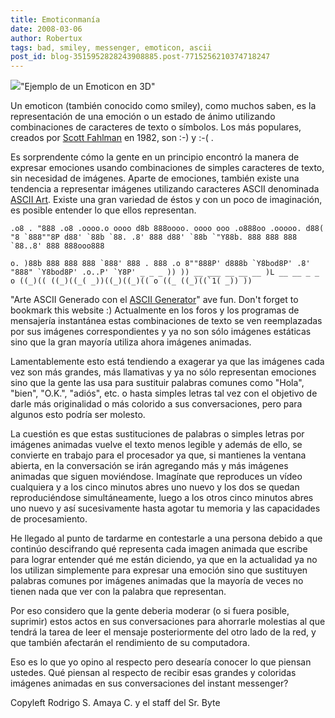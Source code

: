 ```yaml
---
title: Emoticonmanía
date: 2008-03-06
author: Robertux
tags: bad, smiley, messenger, emoticon, ascii
post_id: blog-3515952828243908885.post-7715256210374718247
---
```


[![](http://bp2.blogger.com/_jH77WNrMVRA/R87IF5MXVwI/AAAAAAAAAmM/iLCdmLtVWT0/s320/smiley.jpg)](http://bp2.blogger.com/_jH77WNrMVRA/R87IF5MXVwI/AAAAAAAAAmM/iLCdmLtVWT0/s1600-h/smiley.jpg)"Ejemplo de un Emoticon en 3D"

Un emoticon (también conocido como smiley), como muchos saben, es la representación de una emoción o un estado de ánimo utilizando combinaciones de caracteres de texto o símbolos. Los más populares, creados por [Scott Fahlman](http://en.wikipedia.org/wiki/Scott_Fahlman) en 1982, son :-) y :-( .

Es sorprendente cómo la gente en un principio encontró la manera de expresar emociones usando combinaciones de simples caracteres de texto, sin necesidad de imágenes. Aparte de emociones, también existe una tendencia a representar imágenes utilizando caracteres ASCII denominada [ASCII Art](http://en.wikipedia.org/wiki/ASCII_art). Existe una gran variedad de éstos y con un poco de imaginación, es posible entender lo que ellos representan.

```
.o8 . "888 .o8 .oooo.o oooo d8b 888oooo. oooo ooo .o888oo .ooooo. d88( "8 `888""8P d88' `88b `88. .8' 888 d88' `88b `"Y88b. 888 888 888 `88..8' 888 888ooo888

o. )88b 888 888 888 `888' 888 . 888 .o 8""888P' d888b `Y8bod8P' .8' "888" `Y8bod8P' .o..P' `Y8P' _ _ _ )) )) __ ___ __ __ __ )L __ __ _ _ o ((_)(( ((_)((_( _))((_)((_)(( o ((_ ((_)((`1( _)) ))

```
"Arte ASCII Generado con el [ASCII Generator](http://www.network-science.de/ascii/)" ave fun. Don't forget to bookmark this website :) Actualmente en los foros y los programas de mensajería instantánea estas combinaciones de texto se ven reemplazadas por sus imágenes correspondientes y ya no son sólo imágenes estáticas sino que la gran mayoría utiliza ahora imágenes animadas.

Lamentablemente esto está tendiendo a exagerar ya que las imágenes cada vez son más grandes, más llamativas y ya no sólo representan emociones sino que la gente las usa para sustituir palabras comunes como "Hola", "bien", "O.K.", "adiós", etc. o hasta simples letras tal vez con el objetivo de darle más originalidad o más colorido a sus conversaciones, pero para algunos esto podría ser molesto.

La cuestión es que estas sustituciones de palabras o simples letras por imágenes animadas vuelve el texto menos legible y además de ello, se convierte en trabajo para el procesador ya que, si mantienes la ventana abierta, en la conversación se irán agregando más y más imágenes animadas que siguen moviéndose. Imagínate que reproduces un vídeo cualquiera y a los cinco minutos abres uno nuevo y los dos se quedan reproduciéndose simultáneamente, luego a los otros cinco minutos abres uno nuevo y así sucesivamente hasta agotar tu memoria y las capacidades de procesamiento.

He llegado al punto de tardarme en contestarle a una persona debido a que continúo descifrando qué representa cada imagen animada que escribe para lograr entender qué me están diciendo, ya que en la actualidad ya no los utilizan simplemente para expresar una emoción sino que sustituyen palabras comunes por imágenes animadas que la mayoría de veces no tienen nada que ver con la palabra que representan.

Por eso considero que la gente deberia moderar (o si fuera posible, suprimir) estos actos en sus conversaciones para ahorrarle molestias al que tendrá la tarea de leer el mensaje posteriormente del otro lado de la red, y que también afectarán el rendimiento de su computadora.

Eso es lo que yo opino al respecto pero desearía conocer lo que piensan ustedes. Qué piensan al respecto de recibir esas grandes y coloridas imágenes animadas en sus conversaciones del instant messenger?

Copyleft Rodrigo S. Amaya C. y el staff del Sr. Byte